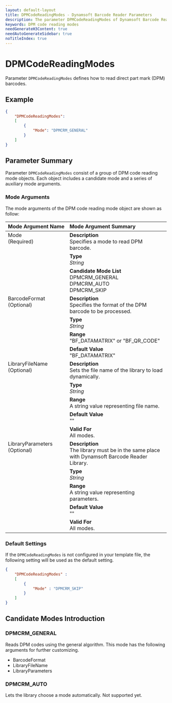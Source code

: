 ```yaml
---
layout: default-layout
title: DPMCodeReadingModes - Dynamsoft Barcode Reader Parameters
description: The parameter DPMCodeReadingModes of Dynamsoft Barcode Reader defines how to read direct part mark (DPM) barcodes.
keywords: DPM code reading modes
needGenerateH3Content: true
needAutoGenerateSidebar: true
noTitleIndex: true
---
```


# DPMCodeReadingModes

Parameter `DPMCodeReadingModes` defines how to read direct part mark (DPM) barcodes.

## Example

```json
{
    "DPMCodeReadingModes":
    [
        {
            "Mode": "DPMCRM_GENERAL" 
        }
    ]
}
```

## Parameter Summary

Parameter `DPMCodeReadingModes` consist of a group of DPM code reading mode objects. Each object includes a candidate mode and a series of auxiliary mode arguments.

### Mode Arguments

The mode arguments of the DPM code reading mode object are shown as follow:

<table style = "text-align:left">
    <thead>
        <tr>
            <th nowrap="nowrap">Mode Argument Name</th>
            <th nowrap="nowrap">Mode Argument Summary</th>
        </tr>
    </thead>
    <tr>
        <td rowspan = "3" style="vertical-align:text-top">Mode<br>(Required)</td>
        <td><b>Description</b><br>Specifies a mode to read DPM barcode.
        </td>
    </tr>
    <tr>
        <td><b>Type</b><br><i>String</i>
        </td>
    </tr>
    <tr>
        <td><b>Candidate Mode List</b><br>DPMCRM_GENERAL
            <br>DPMCRM_AUTO
            <br>DPMCRM_SKIP
        </td>
    </tr>
    <tr>
        <td rowspan = "4" style="vertical-align:text-top">BarcodeFormat<br>(Optional)</td>
        <td><b>Description</b><br>Specifies the format of the DPM barcode to be processed.
        </td>
    </tr>
    <tr>
        <td><b>Type</b><br><i>String</i>
        </td>
    </tr>
    <tr>
        <td><b>Range</b><br>"BF_DATAMATRIX" or "BF_QR_CODE"
        </td>
    </tr>
    <tr>
        <td><b>Default Value</b><br>"BF_DATAMATRIX"
        </td>
    </tr>
    <tr>
        <td rowspan = "5" style="vertical-align:text-top">LibraryFileName<br>(Optional)</td>
        <td><b>Description</b><br>Sets the file name of the library to load dynamically.
        </td>
    </tr>
    <tr>
        <td><b>Type</b><br><i>String</i>
        </td>
    </tr>
    <tr>
        <td><b>Range</b><br>A string value representing file name.
        </td>
    </tr>
    <tr>
        <td><b>Default Value</b><br>""
        </td>
    </tr>
    <tr>
        <td><b>Valid For</b><br>All modes.
        </td>
    </tr>
    <tr>
        <td rowspan = "5" style="vertical-align:text-top">LibraryParameters<br>(Optional)</td>
        <td><b>Description</b><br>The library must be in the same place with Dynamsoft Barcode Reader Library.
        </td>
    </tr>
    <tr>
        <td><b>Type</b><br><i>String</i>
        </td>
    </tr>
    <tr>
        <td><b>Range</b><br>A string value representing parameters.
        </td>
    </tr>
    <tr>
        <td><b>Default Value</b><br>""
        </td>
    </tr>
    <tr>
        <td><b>Valid For</b><br>All modes.
        </td>
    </tr>
</table>

### Default Settings

If the `DPMCodeReadingModes` is not configured in your template file, the following setting will be used as the default setting.

```json
{
    "DPMCodeReadingModes" : 
    [
        {
            "Mode" : "DPMCRM_SKIP"
        }
    ]
}
```

## Candidate Modes Introduction

### DPMCRM_GENERAL

Reads DPM codes using the general algorithm. This mode has the following arguments for further customizing.

- BarcodeFormat
- LibraryFileName
- LibraryParameters

### DPMCRM_AUTO

Lets the library choose a mode automatically. Not supported yet.
